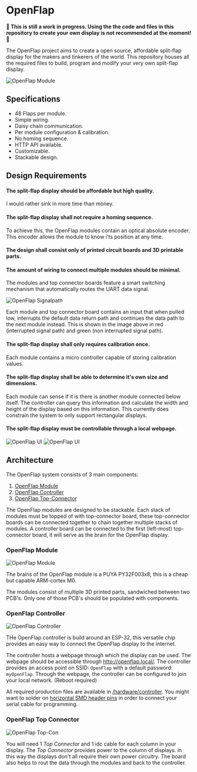 # OpenFlap

**🚨 This is still a work in progress. Using the the code and files in this repository to create your own display is not recommended at the moment! 🚨**

The OpenFlap project aims to create a open source, affordable split-flap display for the makers and tinkerers of the world.
This repository houses all the required files to build, program and modify your very own split-flap display. 

![OpenFlap Module][module_gif] 

## Specifications

- 48 Flaps per module.
- Simple wiring.
- Daisy chain communication.
- Per module configuration & calibration.
- No homing sequence.
- HTTP API available.
- Customizable.
- Stackable design.

## Design Requirements

#### The split-flap display should be affordable but high quality. 
I would rather sink in more time than money.

#### The split-flap display shall not require a homing sequence. 
To achieve this, the OpenFlap modules contain an optical absolute encoder. This encoder allows the module to know i'ts position at any time.

#### The design shall consist only of printed circuit boards and 3D printable parts. 

#### The amount of wiring to connect multiple modules should be minimal.
The modules and top connector boards feature a smart switching mechanism that automatically routes the UART data signal.

![OpenFlap Signalpath][uart_signalpath]

Each module and top connector board contains an input that when pulled low, interrupts the default data return path and continues the data path to the next module instead. This is shown in the image above in red (interrupted signal path) and green (non interrupted signal path). 

#### The split-flap display shall only requires calibration once.
Each module contains a micro controller capable of storing calibration values.

#### The split-flap display shall be able to determine it's own size and dimensions.
Each module can sense if it is there is another module connected below itself. The controller can query this information and calculate the width and height of the display based on this information. This currently does constrain the system to only support rectangular displays. 

#### The split-flap display must be controllable through a local webpage.
![OpenFlap UI][webpage] 
![OpenFlap UI][webpage_modules] 

## Architecture

The OpenFlap system consists of 3 main components:

1) [OpenFlap Module](#openflap-module)
2) [OpenFlap Controller](#openflap-controller)
3) [OpenFlap Top-Connector](#openflap-top-connector)

The OpenFlap modules are designed to be stackable. Each stack of modules must be topped of with top-connector board, these top-connector boards can be connected together to chain together multiple stacks of modules. A controller board can be connected to the first (left-most) top-connector board, it will serve as the brain for the OpenFlap display.

### OpenFlap Module
![OpenFlap Module][module]

The brains of the OpenFlap module is a PUYA PY32F003x8, this is a cheap but capable ARM-cortex M0. 

The modules consist of multiple 3D printed parts, sandwiched between two PCB's. Only one of those PCB's should be populated with components. 

### OpenFlap Controller
![OpenFlap Controller][controller]

THe OpenFlap controller is build around an ESP-32, this versatile chip provides an easy way to connect the OpenFlap display to the internet.

The controller hosts a webpage through which the display can be used. The webpage should be accessible through http://openflap.local/. The controller provides an access point on SSID: `OpenFlap` with a default password: `myOpenFlap`. Through the webpage, the controller can be configured to join your local network. (Reboot required)

All required production files are available in [/hardware/controller](/hardware/controller). You might want to solder on [horizontal SMD header pins](https://aliexpress.com/item/32795058236.html) in order to connect your serial cable for programming. 

### OpenFlap Top Connector
![OpenFlap Top-Con][top_con]

You will need 1 _Top Connector_ and 1 idc cable for each column in your display. The _Top Connector_ provides power to the column of displays. in this way the displays don't all require their own power circuitry. The board also helps to rout the data through the modules and back to the controller.

[module_gif]: docs/images/module.gif "OpenFlap Module"
[module]: docs/images/module.png "OpenFlap Module"
[top_con]: docs/images/top_con.png "OpenFlap Top-Con"
[controller]: docs/images/flap_controller.png "OpenFlap Controller"
[webpage]: docs/images/webpage.png "OpenFlap Webpage"
[webpage_modules]: docs/images/webpage_modules.png "OpenFlap Webpage"
[uart_signalpath]: docs/images/signalpath.png "OpenFlap Signalath"
